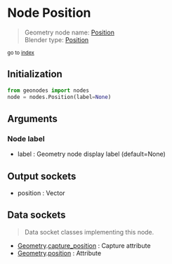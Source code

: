 
# Node Position

> Geometry node name: [Position](https://docs.blender.org/manual/en/latest/modeling/geometry_nodes/input/position.html)<br>
  Blender type: [Position](https://docs.blender.org/api/current/bpy.types.GeometryNodeInputPosition.html)
  
<sub>go to [index](/docs/index.md)</sub>

## Initialization

```python
from geonodes import nodes
node = nodes.Position(label=None)
```



## Arguments


### Node label

- label : Geometry node display label (default=None)

## Output sockets

- position : Vector

## Data sockets

> Data socket classes implementing this node.
  
  
- [Geometry](/docs/sockets/Geometry.md).[capture_position](/docs/sockets/Geometry.md#capture_position) : Capture attribute
- [Geometry](/docs/sockets/Geometry.md).[position](/docs/sockets/Geometry.md#position) : Attribute
  
